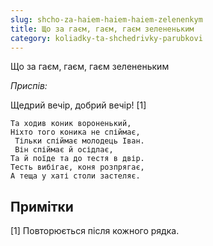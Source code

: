 ```yaml
---
slug: shcho-za-haiem-haiem-haiem-zelenenkym
title: Що за гаєм, гаєм, гаєм зелененьким
category: koliadky-ta-shchedrivky-parubkovi
---
```

Що за гаєм, гаєм, гаєм зелененьким

*Приспів:*

Щедрий вечір, добрий вечір! [1]

```
Та ходив коник вороненький, 
Ніхто того коника не спіймає,
 Тільки спіймає молодець Іван.
 Він спіймає й осідлає, 
Та й поїде та до тестя в двір. 
Тесть вибігає, коня розпрягає, 
А теща у хаті столи застеляє.
```

## Примітки

[1] Повторюється після кожного рядка.
